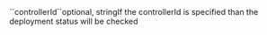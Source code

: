 <tr><td>``controllerId``</td><td>optional, string</td><td>If the controllerId is specified than the deployment status will be checked</td><td></td><td></td></tr>
